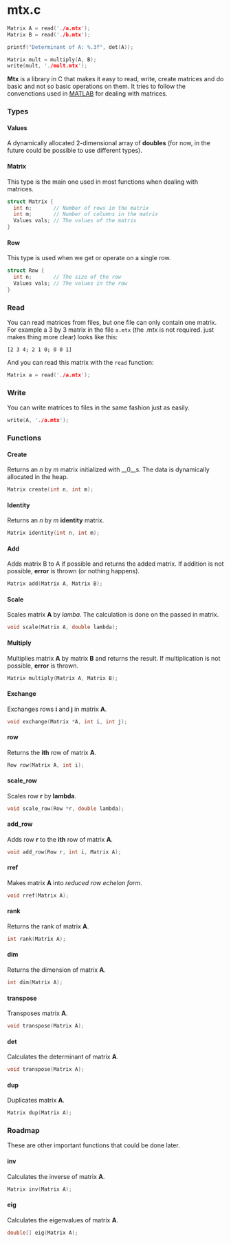 # mtx.c

``` c
Matrix A = read('./a.mtx');
Matrix B = read('./b.mtx');

printf("Determinant of A: %.3f", det(A));

Matrix mult = multiply(A, B);
write(mult, './mult.mtx');
```

__Mtx__ is a library in C that makes it easy to read, write, create matrices and do basic and not so basic operations on them. It tries to follow the convenctions used in [MATLAB](http://www.mathworks.com/products/matlab/examples.html?file=/products/demos/shipping/matlab/intro.html) for dealing with matrices.

### Types

#### Values
A dynamically allocated 2-dimensional array of __doubles__ (for now, in the future could be possible to use different types).

#### Matrix
This type is the main one used in most functions when dealing with matrices.
``` c
struct Matrix {
  int n;       // Number of rows in the matrix
  int m;       // Number of columns in the matrix
  Values vals; // The values of the matrix 
}
```

#### Row
This type is used when we get or operate on a single row.
``` c
struct Row {
  int n;       // The size of the row
  Values vals; // The values in the row
}
```

### Read
You can read matrices from files, but one file can only contain one matrix.
For example a 3 by 3 matrix in the file `a.mtx` (the .mtx is not required. just makes thing more clear) looks like this:
```
[2 3 4; 2 1 0; 0 0 1]
```
And you can read this matrix with the `read` function:
``` c
Matrix a = read('./a.mtx');
```

### Write
You can write matrices to files in the same fashion just as easily.
``` c
write(A, './a.mtx');
```

### Functions

#### Create
Returns an _n_ by _m_ matrix initialized with __0__s. The data is dynamically allocated in the heap.
``` c
Matrix create(int n, int m);
```

#### Identity
Returns an _n_ by _m_ __identity__ matrix.
``` c
Matrix identity(int n, int m);
```

#### Add
Adds matrix B to A if possible and returns the added matrix. If addition is not possible, __error__ is thrown (or nothing happens).
``` c
Matrix add(Matrix A, Matrix B);
```

#### Scale
Scales matrix __A__ by _lamba_. The calculation is done on the passed in matrix.
``` c
void scale(Matrix A, double lambda);
```

#### Multiply
Multiplies matrix __A__ by matrix __B__ and returns the result. If multiplication is not possible, __error__ is thrown.
``` c
Matrix multiply(Matrix A, Matrix B);
```

#### Exchange
Exchanges rows __i__ and __j__ in matrix __A__.
``` c
void exchange(Matrix *A, int i, int j);
```

#### row
Returns the __ith__ row of matrix __A__.
``` c
Row row(Matrix A, int i);
```

#### scale_row
Scales row __r__ by __lambda__.
``` c
void scale_row(Row *r, double lambda);
```

#### add_row
Adds row __r__ to the __ith__ row of matrix __A__.
``` c
void add_row(Row r, int i, Matrix A);
```

#### rref
Makes matrix __A__ into _reduced row echelon form_.
``` c
void rref(Matrix A);
```

#### rank
Returns the rank of matrix __A__.
``` c
int rank(Matrix A);
```

#### dim
Returns the dimension of matrix __A__.
``` c
int dim(Matrix A);
```

#### transpose
Transposes matrix __A__.
``` c
void transpose(Matrix A);
```

#### det
Calculates the determinant of matrix __A__.
``` c
void transpose(Matrix A);
```

#### dup
Duplicates matrix __A__.
``` c
Matrix dup(Matrix A);
```

### Roadmap
These are other important functions that could be done later.

#### inv
Calculates the inverse of matrix __A__.
``` c
Matrix inv(Matrix A);
```

#### eig
Calculates the eigenvalues of matrix __A__.
``` c
double[] eig(Matrix A);
```